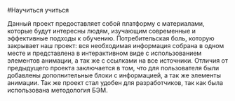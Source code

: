 #Научиться учиться

Данный проект предоставляет собой платформу с материалами, которые будут интересны людям, изучающим современные и эффективные подходы к обучению. Потребительская боль, которую закрывает наш проект: вся необходимая информация собрана в одном месте и представлена в интерактивном виде с использованием элементов анимации, а так же с ссылками на все источники. Отличия от предыдущего проекта заключается в том, что для пользователя были добавлены дополнительные блоки с информацией, а так же элементы анимации. Так же проект стал удобен для разработчиков, так как была использована методология БЭМ.